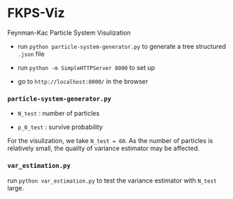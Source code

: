 # FKPS-Viz
Feynman-Kac Particle System Visulization


* run `python particle-system-generator.py` to generate a tree
  structured `.json` file

* run `python -m SimpleHTTPServer 8000` to set up

* go to `http://localhost:8000/` in the browser 
 
### `particle-system-generator.py`

* `N_test` :  number of particles

* `p_0_test` : survive probability

For the visulization, we take `N_test = 60`. As the number of
particles is relatively small, the quality of variance estimator may
be affected.

### `var_estimation.py` 

run `python var_estimation.py` to test the variance estimator with `N_test` large. 
